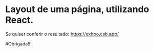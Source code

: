 # Layout de uma página, utilizando React.
  Se quiser conferir o resultado: https://exhpo.csb.app/
  
  #Obrigada!!!
